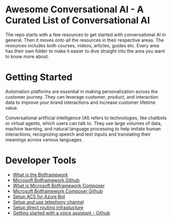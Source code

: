# Awesome Conversational AI - A Curated List of Conversational AI

The repo starts with a few resources to get started with conversational AI in general. Then it moves onto all the resources in their respective areas. The resources includes both courses, videos, articles, guides etc. Every area has their own folder to make it easier to dive straight into the area you want to know more about. 

# Getting Started

Automation platforms are essential in making personalization across the customer journey. They can leverage customer, product, and interaction data to improve your brand interactions and increase customer lifetime value.

Conversational artificial intelligence (AI) refers to technologies, like chatbots or virtual agents, which users can talk to. They use large volumes of data, machine learning, and natural language processing to help imitate human interactions, recognizing speech and text inputs and translating their meanings across various languages.

# Developer Tools
- [What is the Botframework](https://docs.microsoft.com/en-gb/azure/bot-service/bot-service-overview?view=azure-bot-service-4.0)
- [Microsoft Botframework Github](https://github.com/Microsoft/botframework-sdk)
- [What is Microsoft Botframework Composer](https://docs.microsoft.com/en-us/composer/introduction?tabs=v2x)
- [Microsoft Botframework Composer Github](https://github.com/microsoft/BotFramework-Composer)
- [Setup ACS for Azure Bot](https://docs.microsoft.com/en-us/azure/communication-services/quickstarts/telephony-sms/get-phone-number?pivots=platform-azp)
- [Setup and use telephony channel](https://github.com/microsoft/botframework-telephony/blob/main/README.md)
- [Setup direct routing infrastucture](https://docs.microsoft.com/en-us/azure/communication-services/concepts/telephony-sms/direct-routing-infrastructure)
- [Getting started with a voice assistant - Github](https://github.com/assistantbuilders/ABVoiceAssistant)
